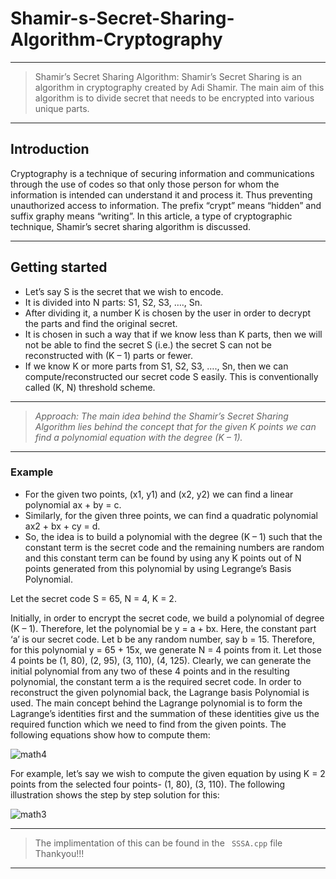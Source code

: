 # Shamir-s-Secret-Sharing-Algorithm-Cryptography

-----------------------------------------------------------------------------------------------------------------------------------------------------------------------------------

> Shamir’s Secret Sharing Algorithm: Shamir’s Secret Sharing is an algorithm in cryptography created by Adi Shamir. The main aim of this algorithm is to divide secret that needs to be encrypted into various unique parts. 

-----------------------------------------------------------------------------------------------------------------------------------------------------------------------------------
 ## Introduction
 
Cryptography is a technique of securing information and communications through the use of codes so that only those person for whom the information is intended can understand it and process it. Thus preventing unauthorized access to information. The prefix “crypt” means “hidden” and suffix graphy means “writing”. In this article, a type of cryptographic technique, Shamir’s secret sharing algorithm is discussed.

-----------------------------------------------------------------------------------------------------------------------------------------------------------------------------------
## Getting started

- Let’s say S is the secret that we wish to encode.
- It is divided into N parts: S1, S2, S3, …., Sn.
- After dividing it, a number K is chosen by the user in order to decrypt the parts and find the original secret.
- It is chosen in such a way that if we know less than K parts, then we will not be able to find the secret S (i.e.) the secret S can not be reconstructed with (K – 1) parts or fewer.
- If we know K or more parts from S1, S2, S3, …., Sn, then we can compute/reconstructed our secret code S easily. This is conventionally called (K, N) threshold scheme.

-----------------------------------------------------------------------------------------------------------------------------------------------------------------------------------
>*Approach: The main idea behind the Shamir’s Secret Sharing Algorithm lies behind the concept that for the given K points we can find a polynomial equation with the degree (K – 1).*

-----------------------------------------------------------------------------------------------------------------------------------------------------------------------------------
### Example

- For the given two points, (x1, y1) and (x2, y2) we can find a linear polynomial ax + by = c.
- Similarly, for the given three points, we can find a quadratic polynomial ax2 + bx + cy = d.
- So, the idea is to build a polynomial with the degree (K – 1) such that the constant term is the secret code and the remaining numbers are random and this constant term can be found by using any K points out of N points generated from this polynomial by using Legrange’s Basis Polynomial. 

Let the secret code S = 65, N = 4, K = 2. 
 
Initially, in order to encrypt the secret code, we build a polynomial of degree (K – 1).
Therefore, let the polynomial be y = a + bx. Here, the constant part ‘a’ is our secret code.
Let b be any random number, say b = 15.
Therefore, for this polynomial y = 65 + 15x, we generate N = 4 points from it.
Let those 4 points be (1, 80), (2, 95), (3, 110), (4, 125). Clearly, we can generate the initial polynomial from any two of these 4 points and in the resulting polynomial, the constant term a is the required secret code.
In order to reconstruct the given polynomial back, the Lagrange basis Polynomial is used. 
The main concept behind the Lagrange polynomial is to form the Lagrange’s identities first and the summation of these identities give us the required function which we need to find from the given points. The following equations show how to compute them: 

![math4](https://user-images.githubusercontent.com/86551444/152485384-366377f4-eefd-4fc2-b6b3-a67adec2ae4c.png)


For example, let’s say we wish to compute the given equation by using K = 2 points from the selected four points- (1, 80), (3, 110). The following illustration shows the step by step solution for this: 

![math3](https://user-images.githubusercontent.com/86551444/152485536-62c93608-145b-433c-bd75-da5d19813cd5.png)

---------------------------------------------------------------------------------------------------------------------------------------------------------------------------------

> The implimentation of this can be found in the ``` SSSA.cpp``` file
Thankyou!!!

---------------------------------------------------------------------------------------------------------------------------------------------------------------------------------
